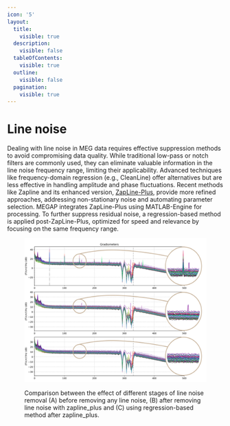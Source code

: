 ```yaml
---
icon: '5'
layout:
  title:
    visible: true
  description:
    visible: false
  tableOfContents:
    visible: true
  outline:
    visible: false
  pagination:
    visible: true
---
```


# Line noise

Dealing with line noise in MEG data requires effective suppression methods to avoid compromising data quality. While traditional low-pass or notch filters are commonly used, they can eliminate valuable information in the line noise frequency range, limiting their applicability. Advanced techniques like frequency-domain regression (e.g., CleanLine) offer alternatives but are less effective in handling amplitude and phase fluctuations. Recent methods like Zapline and its enhanced version, [ZapLine-Plus](https://onlinelibrary.wiley.com/doi/full/10.1002/hbm.25832), provide more refined approaches, addressing non-stationary noise and automating parameter selection. MEGAP integrates ZapLine-Plus using MATLAB-Engine for processing. To further suppress residual noise, a regression-based method is applied post-ZapLine-Plus, optimized for speed and relevance by focusing on the same frequency range.

<figure><img src="../../.gitbook/assets/cleanline-zapline.png" alt=""><figcaption><p>Comparison between the effect of different stages of line noise removal (A) before removing any line noise, (B) after removing line noise with zapline_plus and (C) using regression-based method after zapline_plus.</p></figcaption></figure>
